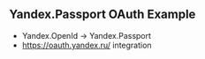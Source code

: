 Yandex.Passport OAuth Example
----------------------------------

* Yandex.OpenId -> Yandex.Passport 
* https://oauth.yandex.ru/ integration
